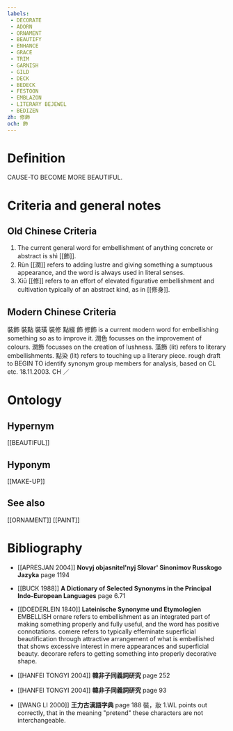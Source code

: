 ```yaml
---
labels: 
 - DECORATE
 - ADORN
 - ORNAMENT
 - BEAUTIFY
 - ENHANCE
 - GRACE
 - TRIM
 - GARNISH
 - GILD
 - DECK
 - BEDECK
 - FESTOON
 - EMBLAZON
 - LITERARY BEJEWEL
 - BEDIZEN
zh: 修飾
och: 飾
---
```


# Definition
CAUSE-TO BECOME MORE BEAUTIFUL.
# Criteria and general notes
## Old Chinese Criteria
1. The current general word for embellishment of anything concrete or abstract is shì [[飾]].
2. Rùn [[潤]] refers to adding lustre and giving something a sumptuous appearance, and the word is always used in literal senses.
3. Xiū [[修]] refers to an effort of elevated figurative embellishment and cultivation typically of an abstract kind, as in [[修身]].
## Modern Chinese Criteria
裝飾
裝點
裝璜
裝修
點綴
飾
修飾 is a current modern word for embellishing something so as to improve it.
潤色 focusses on the improvement of colours.
潤飾 focusses on the creation of lushness.
藻飾 (lit) refers to literary embellishments.
點染 (lit) refers to touching up a literary piece.
rough draft to BEGIN TO identify synonym group members for analysis, based on CL etc. 18.11.2003. CH ／
# Ontology

## Hypernym
[[BEAUTIFUL]]
## Hyponym
[[MAKE-UP]]
## See also
[[ORNAMENT]]
[[PAINT]]
# Bibliography
- [[APRESJAN 2004]]
**Novyj objasnitel'nyj Slovar' Sinonimov Russkogo Jazyka** page 1194

- [[BUCK 1988]]
**A Dictionary of Selected Synonyms in the Principal Indo-European Languages** page 6.71

- [[DOEDERLEIN 1840]]
**Lateinische Synonyme und Etymologien** 
EMBELLISH
ornare refers to embellishment as an integrated part of making something properly and fully useful, and the word has positive connotations.
comere refers to typically effeminate superficial beautification through attractive arrangement of what is embellished that shows excessive interest in mere appearances and superficial beauty.
decorare refers to getting something into properly decorative shape.
- [[HANFEI TONGYI 2004]]
**韓非子同義詞研究** page 252

- [[HANFEI TONGYI 2004]]
**韓非子同義詞研究** page 93

- [[WANG LI 2000]]
**王力古漢語字典** page 188
裝，妝
1.WL points out correctly, that in the meaning "pretend" these characters are not interchangeable.